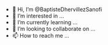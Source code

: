 - 👋 Hi, I’m @BaptisteDhervillezSanofi
- 👀 I’m interested in ...
- 🌱 I’m currently learning ...
- 💞️ I’m looking to collaborate on ...
- 📫 How to reach me ...

<!---
BaptisteDhervillezSanofi/BaptisteDhervillezSanofi is a ✨ special ✨ repository because its `README.md` (this file) appears on your GitHub profile.
You can click the Preview link to take a look at your changes.
--->

